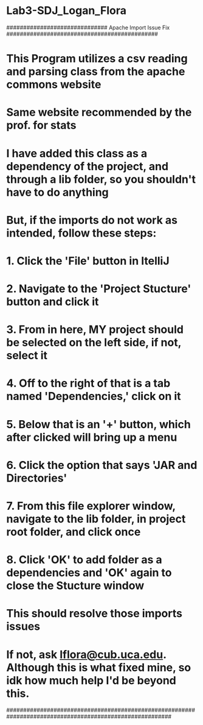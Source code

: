 # Lab3-SDJ_Logan_Flora

##############################   Apache Import Issue Fix   #############################################

# This Program utilizes a csv reading and parsing class from the apache commons website
# Same website recommended by the prof. for stats
# I have added this class as a dependency of the project, and through a lib folder, so you shouldn't have to do anything
# But, if the imports do not work as intended, follow these steps:
#     1. Click the 'File' button in ItelliJ 
#     2. Navigate to the 'Project Stucture' button and click it
#     3. From in here, MY project should be selected on the left side, if not, select it
#     4. Off to the right of that is a tab named 'Dependencies,' click on it
#     5. Below that is an '+' button, which after clicked will bring up a menu
#     6. Click the option that says 'JAR and Directories'
#     7. From this file explorer window, navigate to the lib folder, in project root folder, and click once
#     8. Click 'OK' to add folder as a dependencies and 'OK' again to close the Stucture window
# This should resolve those imports issues
# If not, ask lflora@cub.uca.edu. Although this is what fixed mine, so idk how much help I'd be beyond this.

#########################################################################################################
